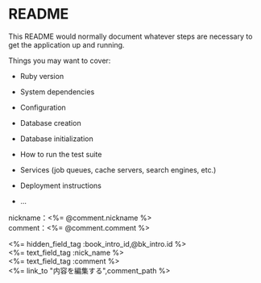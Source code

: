 # README

This README would normally document whatever steps are necessary to get the
application up and running.

Things you may want to cover:

* Ruby version

* System dependencies

* Configuration

* Database creation

* Database initialization

* How to run the test suite

* Services (job queues, cache servers, search engines, etc.)

* Deployment instructions

* ...

nickname：<%= @comment.nickname %><br>
comment：<%= @comment.comment %><br>


<%= hidden_field_tag :book_intro_id,@bk_intro.id %><br>
<%= text_field_tag :nick_name %><br>
<%= text_field_tag :comment %><br>
<%= link_to "内容を編集する",comment_path %><br>